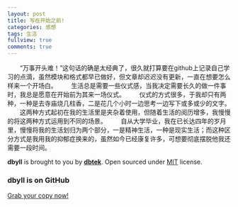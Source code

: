 ```yaml
---
layout: post
title: 写在开始之前!
categories: 感想
tags: 生活
fullview: true
comments: true
---
```


&ensp;&ensp;&ensp;&ensp;“万事开头难！”这句话的确是太经典了，很久就打算要在github上记录自己学习的点滴，虽然模块和格式都早已做好，但文章却迟迟没有更新，一直在想要怎么样来一个开场白。
&ensp;&ensp;&ensp;&ensp;生活总是需要一些仪式感，当我决定需要长久的做一件事时，我总是愿意在开始前为其来一场仪式。
&ensp;&ensp;&ensp;&ensp;仪式的方式很多，于我却只有两种，一种是去寺庙烧几柱香，二是花几个小时一边思考一边写下或多或少的文字。
&ensp;&ensp;&ensp;&ensp;这两种方式起初在我的生活里是夹杂着使用，但随着生活的阅历增多，我慢慢的将这两种方式运用到不同的场景。
&ensp;&ensp;&ensp;&ensp;自从大学毕业，我在已长达四年的岁月里，慢慢将我的生活划归为两个部分，一是精神生活，一种是现实生活；而这种区分方式是我用我的抑郁症换来的，虽然如今已经康复许多，可想要彻底摆脱他我还需要一段时间。
	
	

**dbyll** is brought to you by **[dbtek](http://ismaildemirbilek.com)**. Open sourced under [MIT](http://opensource.org/licenses/MIT) license.

### dbyll is on GitHub

<a class="btn btn-default" href="https://github.com/dbtek/dbyll">Grab your copy now!</a>
